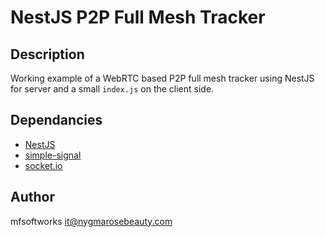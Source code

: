 # NestJS P2P Full Mesh Tracker

## Description

Working example of a WebRTC based P2P full mesh tracker using NestJS for server and a small `index.js` on the client side.

## Dependancies
- [NestJS](https://github.com/nestjs/nest)
- [simple-signal](https://github.com/t-mullen/simple-signal)
- [socket.io](https://socket.io/)

## Author

mfsoftworks <it@nygmarosebeauty.com>
